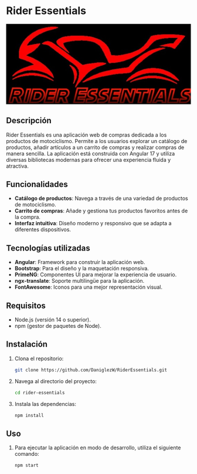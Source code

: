 # Rider Essentials

![Rider Essentials Logo](./frontend/src/assets/img/logo3.jpg)

## Descripción

Rider Essentials es una aplicación web de compras dedicada a los productos de motociclismo. Permite a los usuarios explorar un catálogo de productos, añadir artículos a un carrito de compras y realizar compras de manera sencilla. La aplicación está construida con Angular 17 y utiliza diversas bibliotecas modernas para ofrecer una experiencia fluida y atractiva.

## Funcionalidades

- **Catálogo de productos**: Navega a través de una variedad de productos de motociclismo.
- **Carrito de compras**: Añade y gestiona tus productos favoritos antes de la compra.
- **Interfaz intuitiva**: Diseño moderno y responsivo que se adapta a diferentes dispositivos.

## Tecnologías utilizadas

- **Angular**: Framework para construir la aplicación web.
- **Bootstrap**: Para el diseño y la maquetación responsiva.
- **PrimeNG**: Componentes UI para mejorar la experiencia de usuario.
- **ngx-translate**: Soporte multilingüe para la aplicación.
- **FontAwesome**: Iconos para una mejor representación visual.

## Requisitos

- Node.js (versión 14 o superior).
- npm (gestor de paquetes de Node).

## Instalación

1. Clona el repositorio:
   ```bash
   git clone https://github.com/DaniglezW/RiderEssentials.git
2. Navega al directorio del proyecto:
   ```bash
   cd rider-essentials
3. Instala las dependencias:
   ```bash
   npm install
## Uso
1. Para ejecutar la aplicación en modo de desarrollo, utiliza el siguiente comando:
   ```bash
   npm start
